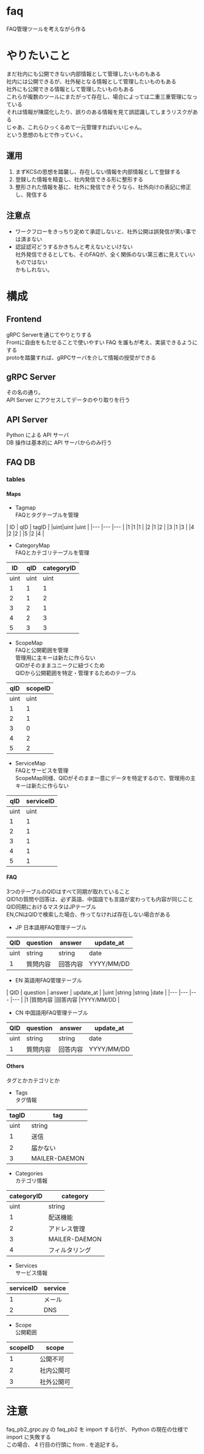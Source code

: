 # faq
FAQ管理ツールを考えながら作る

# やりたいこと
まだ社内にも公開できない内部情報として管理したいものもある  
社内には公開できるが、社外秘となる情報として管理したいものもある  
社外にも公開できる情報として管理したいものもある  
これらが複数のツールにまたがって存在し、場合によっては二重三重管理になっている  
それは情報が陳腐化したり、誤りのある情報を見て誤認識してしまうリスクがある  
じゃあ、これらひっくるめて一元管理すればいいじゃん。  
という思想のもとで作っていく。  

## 運用
1. まずKCSの思想を踏襲し、存在しない情報を内部情報として登録する  
1. 登録した情報を精査し、社内発信できる形に整形する  
1. 整形された情報を基に、社外に発信できそうなら、社外向けの表記に修正し、発信する

## 注意点
- ワークフローをきっちり定めて承認しないと、社外公開は誤発信が笑い事では済まない
- 認証認可どうするかきちんと考えないといけない  
社外発信できるとしても、そのFAQが、全く関係のない第三者に見えていいものではない  
かもしれない。


# 構成
## Frontend
gRPC Serverを通じてやりとりする  
Frontに自由をもたせることで使いやすい FAQ を誰もが考え、実装できるようにする  
protoを踏襲すれば、gRPCサーバを介して情報の授受ができる
## gRPC Server
その名の通り。  
API Server にアクセスしてデータのやり取りを行う  
## API Server
Python による API サーバ  
DB 操作は基本的に API サーバからのみ行う

## FAQ DB
### tables
#### Maps  
- Tagmap  
FAQとタグテーブルを管理  

| ID | qID | tagID |
|uint|uint |uint   |
|--- |---  |---    |
|1   |1    |1      |
|2   |1    |2      |
|3   |1    |3      |
|4   |2    |2      |
|5   |2    |4      |

- CategoryMap  
FAQとカテゴリテーブルを管理  

| ID | qID | categoryID |
|--- |---  |---         |
|uint|uint |uint        |
|1   |1    |1           |
|2   |1    |2           |
|3   |2    |1           |
|4   |2    |3           |
|5   |3    |3           |

- ScopeMap  
FAQと公開範囲を管理  
管理用に主キーは新たに作らない  
QIDがそのままユニークに紐づくため  
QIDから公開範囲を特定・管理するためのテーブル  

| qID | scopeID |
|---  |---      |
|uint |uint     |
|1    |1        |
|2    |1        |
|3    |0        |
|4    |2        |
|5    |2        |

- ServiceMap  
FAQとサービスを管理  
ScopeMap同様、QIDがそのまま一意にデータを特定するので、管理用の主キーは新たに作らない

| qID | serviceID |
|---  |---        |
|uint |uint       |
|1    |1          |
|2    |1          |
|3    |1          |
|4    |1          |
|5    |1          |

#### FAQ
3つのテーブルのQIDはすべて同期が取れていること  
QID1の質問や回答は、必ず英語、中国語でも言語が変わっても内容が同じこと  
QID同期におけるマスタはJPテーブル  
EN,CNはQIDで検索した場合、作ってなければ存在しない場合がある  
- JP
日本語用FAQ管理テーブル  

| QID | question | answer     | update_at |
|---  |---       |---         |---        |
|uint |string    |string      |date       |
|1    |質問内容  |回答内容    |YYYY/MM/DD |

- EN
英語用FAQ管理テーブル  

| QID | question | answer     | update_at |
|uint |string    |string      |date       |
|---  |---       |---         |---        |
|1    |質問内容  |回答内容    |YYYY/MM/DD |

- CN
中国語用FAQ管理テーブル  

| QID | question | answer     | update_at |
|---  |---       |---         |---        |
|uint |string    |string      |date       |
|1    |質問内容  |回答内容    |YYYY/MM/DD |

#### Others
タグとかカテゴリとか  
- Tags  
タグ情報  

| tagID | tag          |
|---    |---           |
|uint   |string        |
|1      |送信          |
|2      |届かない      |
|3      |MAILER-DAEMON |

- Categories  
カテゴリ情報  

| categoryID | category     |
|---         |---           |
|uint        |string        |
|1           |配送機能      |
|2           |アドレス管理  |
|3           |MAILER-DAEMON |
|4           |フィルタリング|


- Services  
サービス情報  

| serviceID | service |
|---        |---      |
|1          |メール   |
|2          |DNS      |

- Scope  
公開範囲  

| scopeID | scope     |
|---      |---        |
|1        |公開不可   |
|2        |社内公開可 |
|3        |社外公開可 |


# 注意
faq_pb2_grpc.py の faq_pb2 を import する行が、 Python の現在の仕様で  
import に失敗する  
この場合、 4 行目の行頭に from . を追記する。  
